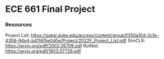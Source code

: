 # ECE 661 Final Project

### Resources
Project List: https://sakai.duke.edu/access/content/group/f350a10d-2c1e-4308-94e4-b4116f5e0d0e/Project/2022F_Project_List.pdf
SimCLR: https://arxiv.org/pdf/2002.05709.pdf
RotNet: https://arxiv.org/pdf/1803.07728.pdf
